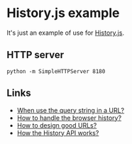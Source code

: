 # History.js example

It's just an example of use for [History.js](https://github.com/balupton/history.js/).

## HTTP server

    python -m SimpleHTTPServer 8180

## Links
* [When use the query string in a URL?](http://www.w3.org/Addressing/URL/4_URI_Recommentations.html)
* [How to handle the browser history?](https://github.com/balupton/history.js/wiki/Intelligent-State-Handling)
* [How to design good URLs?](http://warpspire.com/posts/url-design/)
* [How the History API works?](http://html5doctor.com/history-api/)
